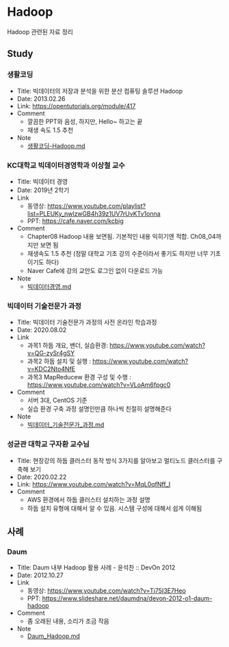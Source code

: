 # Hadoop
Hadoop 관련된 자료 정리

## Study

### 생활코딩
- Title: 빅데이터의 저장과 분석을 위한 분산 컴퓨팅 솔루션 Hadoop
- Date: 2013.02.26
- Link: https://opentutorials.org/module/417
- Comment
  - 깔끔한 PPT와 음성, 하지만, Hello~ 하고는 끝
  - 재생 속도 1.5 추천
- Note
  - [생활코딩-Hadoop.md](https://github.com/whatwant/study-hadoop/blob/master/%EC%83%9D%ED%99%9C%EC%BD%94%EB%94%A9-Hadoop.md)

### KC대학교 빅데이터경영학과 이상철 교수
- Title: 빅데이터 경영
- Date: 2019년 2학기
- Link
  - 동영상: https://www.youtube.com/playlist?list=PLEUKy_nwlzwGB4h39z1UV7rUvKTv1onna
  - PPT: https://cafe.naver.com/kcbig
- Comment
  - Chapter08 Hadoop 내용 보면됨. 기본적인 내용 익히기엔 적합. Ch08_04까지만 보면 됨
  - 재생속도 1.5 추천 (정말 대학교 기초 강의 수준이라서 좋기도 하지만 너무 기초이기도 하다)
  - Naver Cafe에 강의 교안도 로그인 없이 다운로드 가능
- Note
  - [빅데이터경영.md](https://github.com/whatwant/study-hadoop/blob/master/%EB%B9%85%EB%8D%B0%EC%9D%B4%ED%84%B0%EA%B2%BD%EC%98%81.md)

### 빅데이터 기술전문가 과정
- Title: 빅데이터 기술전문가 과정의 사전 온라인 학습과정
- Date: 2020.08.02
- Link
  - 과목1 하둡 개요, 밴더, 실습환경: https://www.youtube.com/watch?v=QG-zySr4gSY
  - 과목2 하둡 설치 및 실행 : https://www.youtube.com/watch?v=KDC2Nto4NfE
  - 과목3 MapReducew 환경 구성 및 수행 : https://www.youtube.com/watch?v=VLoAm6fpgc0
- Comment
  - 서버 3대, CentOS 기준
  - 실습 환경 구축 과정 설명인만큼 하나씩 친절히 설명해준다
- Note
  - [빅데이터_기술전문가_과정.md](https://github.com/whatwant/study-hadoop/blob/master/%EB%B9%85%EB%8D%B0%EC%9D%B4%ED%84%B0_%EA%B8%B0%EC%88%A0%EC%A0%84%EB%AC%B8%EA%B0%80_%EA%B3%BC%EC%A0%95.md)

### 성균관 대학교 구자환 교수님
- Title: 현장강의 하둡 클러스터 동작 방식 3가지를 알아보고 멀티노드 클러스터를 구축해 보기
- Date: 2020.02.22
- Link: https://www.youtube.com/watch?v=MqL0qfNff_I
- Comment
  - AWS 환경에서 하둡 클러스터 설치하는 과정 설명
  - 하둡 설치 유형에 대해서 알 수 있음. 시스템 구성에 대해서 쉽게 이해됨


## 사례

### Daum
- Title: Daum 내부 Hadoop 활용 사례 - 윤석찬 :: DevOn 2012
- Date: 2012.10.27
- Link
  - 동영상: https://www.youtube.com/watch?v=Ti75I3E7Heo
  - PPT: https://www.slideshare.net/daumdna/devon-2012-o1-daum-hadoop
- Comment
  - 좀 오래된 내용, 소리가 조금 작음
- Note
  - [Daum_Hadoop.md](https://github.com/whatwant/study-hadoop/blob/master/Daum_Hadoop.md)
